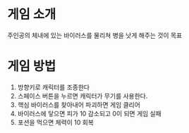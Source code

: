 # 게임 소개 
주인공의 체내에 있는 바이러스를 물리쳐 병을 낫게 해주는 것이 목표

# 게임 방법
1. 방향키로 캐릭터를 조종한다
2. 스페이스 버튼을 누르면 캐릭터가 무기를 사용한다.
3. 핵심 바이러스를 찾아내어 파괴하면 게임 클리어
4. 바이러스에 닿으면 피가 10 감소되고 0이 되면 게임 실패
5. 포션을 먹으면 체력이 10 회복
